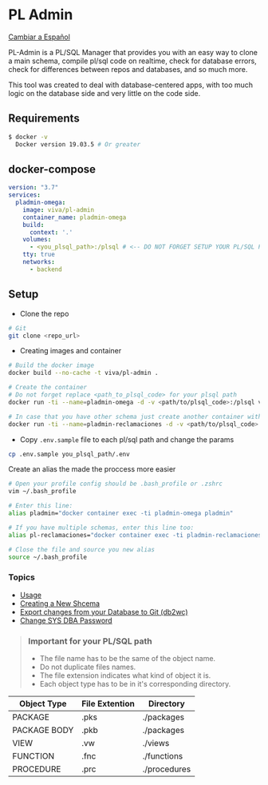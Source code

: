 # PL Admin
[Cambiar a Español](docs/README.md)

PL-Admin is a PL/SQL Manager that provides you with an easy way to clone a main schema, compile pl/sql code on realtime, check for database errors, check for differences between repos and databases, and so much more.

This tool was created to deal with database-centered apps, with too much logic on the database side and very little on the code side.

## Requirements
```sh
$ docker -v
  Docker version 19.03.5 # Or greater
```

## docker-compose
```yml
version: "3.7"
services:
  pladmin-omega:
    image: viva/pl-admin
    container_name: pladmin-omega
    build:
      context: '.'
    volumes:
      - <you_plsql_path>:/plsql # <-- DO NOT FORGET SETUP YOUR PL/SQL PATH
    tty: true
    networks:
      - backend
```

## Setup
+ Clone the repo
```sh
# Git
git clone <repo_url>
```

+ Creating images and container
```sh
# Build the docker image
docker build --no-cache -t viva/pl-admin .

# Create the container
# Do not forget replace <path_to_plsql_code> for your plsql path
docker run -ti --name=pladmin-omega -d -v <path/to/plsql_code>:/plsql viva/pl-admin

# In case that you have other schema just create another container with other name
docker run -ti --name=pladmin-reclamaciones -d -v <path/to/plsql_code>:/plsql viva/pl-admin
```

+ Copy `.env.sample` file to each pl/sql path and change the params
```sh
cp .env.sample you_plsql_path/.env
```

Create an alias the made the proccess more easier
```sh
# Open your profile config should be .bash_profile or .zshrc
vim ~/.bash_profile

# Enter this line:
alias pladmin="docker container exec -ti pladmin-omega pladmin"

# If you have multiple schemas, enter this line too:
alias pl-reclamaciones="docker container exec -ti pladmin-reclamaciones pladmin"

# Close the file and source you new alias
source ~/.bash_profile
```

### Topics
- [Usage](docs/usage.md)
- [Creating a New Shcema](docs/new-schema.md)
- [Export changes from your Database to Git (db2wc)](docs/db2wc.md)
- [Change SYS DBA Password](docs/change-sys-password.md)

> ### Important for your PL/SQL path
> - The file name has to be the same of the object name.
> - Do not duplicate files names.
> - The file extension indicates what kind of object it is.
> - Each object type has to be in it's corresponding directory.

| Object Type | File Extention | Directory |
| ------ | ------ | ------ |
| PACKAGE | .pks | ./packages |
| PACKAGE BODY | .pkb | ./packages |
| VIEW | .vw | ./views |
| FUNCTION | .fnc | ./functions |
| PROCEDURE | .prc | ./procedures |
